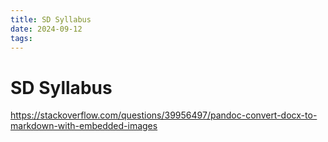 ```yaml
---
title: SD Syllabus
date: 2024-09-12
tags: 
---
```

# SD Syllabus
https://stackoverflow.com/questions/39956497/pandoc-convert-docx-to-markdown-with-embedded-images

